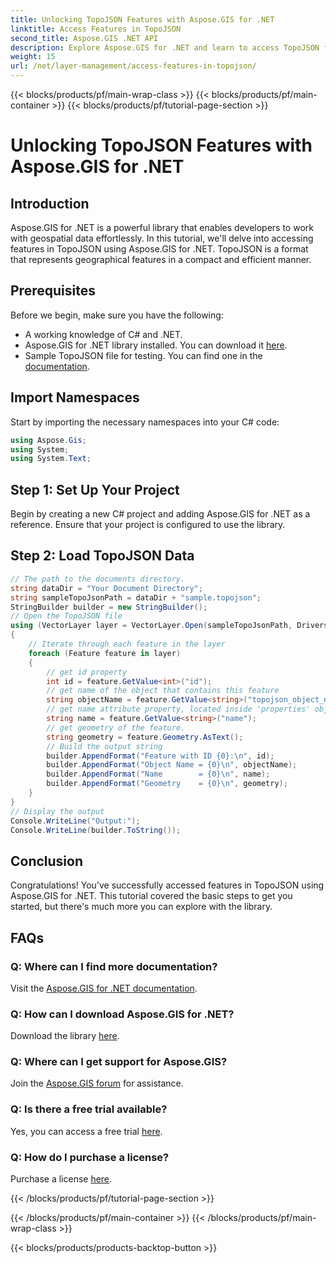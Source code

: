 ```yaml
---
title: Unlocking TopoJSON Features with Aspose.GIS for .NET
linktitle: Access Features in TopoJSON
second_title: Aspose.GIS .NET API
description: Explore Aspose.GIS for .NET and learn to access TopoJSON features step-by-step. Dive into documentation, and unleash geospatial capabilities effortlessly.
weight: 15
url: /net/layer-management/access-features-in-topojson/
---
```


{{< blocks/products/pf/main-wrap-class >}}
{{< blocks/products/pf/main-container >}}
{{< blocks/products/pf/tutorial-page-section >}}

# Unlocking TopoJSON Features with Aspose.GIS for .NET

## Introduction
Aspose.GIS for .NET is a powerful library that enables developers to work with geospatial data effortlessly. In this tutorial, we'll delve into accessing features in TopoJSON using Aspose.GIS for .NET. TopoJSON is a format that represents geographical features in a compact and efficient manner.
## Prerequisites
Before we begin, make sure you have the following:
- A working knowledge of C# and .NET.
- Aspose.GIS for .NET library installed. You can download it [here](https://releases.aspose.com/gis/net/).
- Sample TopoJSON file for testing. You can find one in the [documentation](https://reference.aspose.com/gis/net/).
## Import Namespaces
Start by importing the necessary namespaces into your C# code:
```csharp
using Aspose.Gis;
using System;
using System.Text;
```
## Step 1: Set Up Your Project
Begin by creating a new C# project and adding Aspose.GIS for .NET as a reference. Ensure that your project is configured to use the library.
## Step 2: Load TopoJSON Data
```csharp
// The path to the documents directory.
string dataDir = "Your Document Directory";
string sampleTopoJsonPath = dataDir + "sample.topojson";
StringBuilder builder = new StringBuilder();
// Open the TopoJSON file
using (VectorLayer layer = VectorLayer.Open(sampleTopoJsonPath, Drivers.TopoJson))
{
    // Iterate through each feature in the layer
    foreach (Feature feature in layer)
    {
        // get id property
        int id = feature.GetValue<int>("id");
        // get name of the object that contains this feature
        string objectName = feature.GetValue<string>("topojson_object_name");
        // get name attribute property, located inside 'properties' object
        string name = feature.GetValue<string>("name");
        // get geometry of the feature.
        string geometry = feature.Geometry.AsText();
        // Build the output string
        builder.AppendFormat("Feature with ID {0}:\n", id);
        builder.AppendFormat("Object Name = {0}\n", objectName);
        builder.AppendFormat("Name        = {0}\n", name);
        builder.AppendFormat("Geometry    = {0}\n", geometry);
    }
}
// Display the output
Console.WriteLine("Output:");
Console.WriteLine(builder.ToString());
```
## Conclusion
Congratulations! You've successfully accessed features in TopoJSON using Aspose.GIS for .NET. This tutorial covered the basic steps to get you started, but there's much more you can explore with the library.
## FAQs
### Q: Where can I find more documentation?
Visit the [Aspose.GIS for .NET documentation](https://reference.aspose.com/gis/net/).
### Q: How can I download Aspose.GIS for .NET?
Download the library [here](https://releases.aspose.com/gis/net/).
### Q: Where can I get support for Aspose.GIS?
Join the [Aspose.GIS forum](https://forum.aspose.com/c/gis/33) for assistance.
### Q: Is there a free trial available?
Yes, you can access a free trial [here](https://releases.aspose.com/).
### Q: How do I purchase a license?
Purchase a license [here](https://purchase.aspose.com/buy).

{{< /blocks/products/pf/tutorial-page-section >}}

{{< /blocks/products/pf/main-container >}}
{{< /blocks/products/pf/main-wrap-class >}}

{{< blocks/products/products-backtop-button >}}
